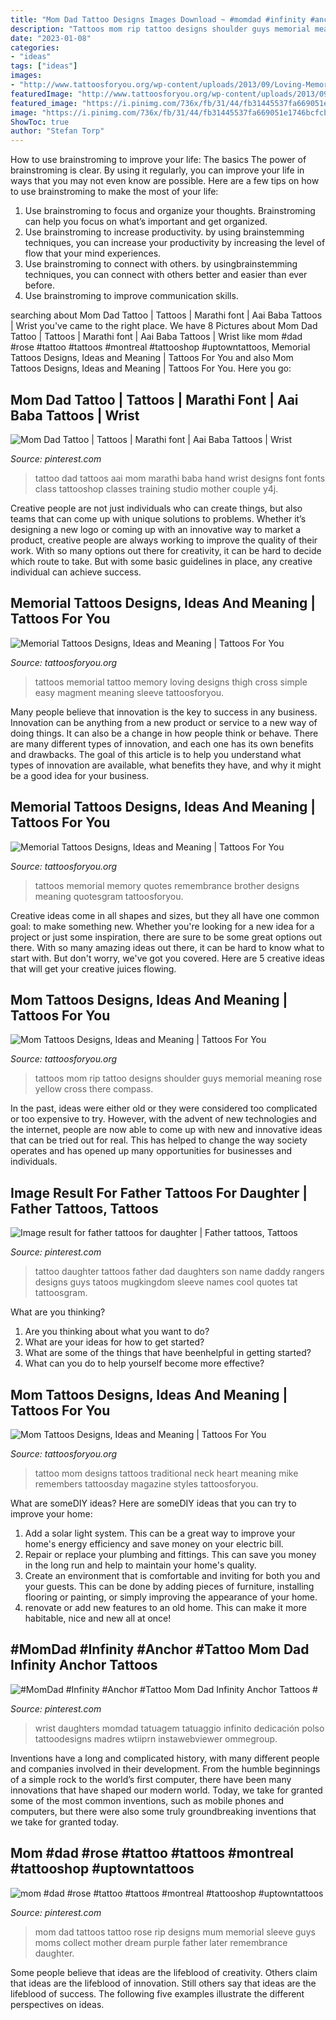 ```yaml
---
title: "Mom Dad Tattoo Designs Images Download ~ #momdad #infinity #anchor #tattoo Mom Dad Infinity Anchor Tattoos #"
description: "Tattoos mom rip tattoo designs shoulder guys memorial meaning rose yellow cross there compass"
date: "2023-01-08"
categories:
- "ideas"
tags: ["ideas"]
images:
- "http://www.tattoosforyou.org/wp-content/uploads/2013/09/Loving-Memory-Tattoos.jpg"
featuredImage: "http://www.tattoosforyou.org/wp-content/uploads/2013/09/Loving-Memory-Tattoos.jpg"
featured_image: "https://i.pinimg.com/736x/fb/31/44/fb31445537fa669051e1746bcfcb424c.jpg"
image: "https://i.pinimg.com/736x/fb/31/44/fb31445537fa669051e1746bcfcb424c.jpg"
ShowToc: true
author: "Stefan Torp"
---
```



How to use brainstroming to improve your life: The basics
The power of brainstroming is clear. By using it regularly, you can improve your life in ways that you may not even know are possible. Here are a few tips on how to use brainstroming to make the most of your life: 
1. Use brainstroming to focus and organize your thoughts. Brainstroming can help you focus on what’s important and get organized. 
2. Use brainstroming to increase productivity. by using brainstemming techniques, you can increase your productivity by increasing the level of flow that your mind experiences. 
3. Use brainstroming to connect with others. by usingbrainstemming techniques, you can connect with others better and easier than ever before. 
4. Use brainstroming to improve communication skills.

	

		
searching about Mom Dad Tattoo | Tattoos | Marathi font | Aai Baba Tattoos | Wrist you've came to the right place. We have 8 Pictures about Mom Dad Tattoo | Tattoos | Marathi font | Aai Baba Tattoos | Wrist like mom #dad #rose #tattoo #tattoos #montreal #tattooshop #uptowntattoos, Memorial Tattoos Designs, Ideas and Meaning | Tattoos For You and also Mom Tattoos Designs, Ideas and Meaning | Tattoos For You. Here you go:
		
    
## Mom Dad Tattoo | Tattoos | Marathi Font | Aai Baba Tattoos | Wrist

<img loading=lazy src="https://i.pinimg.com/736x/fb/31/44/fb31445537fa669051e1746bcfcb424c.jpg" onerror="this.onerror=null;this.src='https://tse1.mm.bing.net/th?id=OIP.W3czqrdDKKI2rimOzmNgGgHaD6&amp;pid=15.1';" alt="Mom Dad Tattoo | Tattoos | Marathi font | Aai Baba Tattoos | Wrist">

_Source: pinterest.com_

>tattoo dad tattoos aai mom marathi baba hand wrist designs font fonts class tattooshop classes training studio mother couple y4j. 

	

Creative people are not just individuals who can create things, but also teams that can come up with unique solutions to problems. Whether it’s designing a new logo or coming up with an innovative way to market a product, creative people are always working to improve the quality of their work. With so many options out there for creativity, it can be hard to decide which route to take. But with some basic guidelines in place, any creative individual can achieve success.

    
## Memorial Tattoos Designs, Ideas And Meaning | Tattoos For You

<img loading=lazy src="http://www.tattoosforyou.org/wp-content/uploads/2013/09/Loving-Memory-Tattoos.jpg" onerror="this.onerror=null;this.src='https://tse3.mm.bing.net/th?id=OIP.sDyZq0Dw7mqZggvkAurGLQHaMZ&amp;pid=15.1';" alt="Memorial Tattoos Designs, Ideas and Meaning | Tattoos For You">

_Source: tattoosforyou.org_

>tattoos memorial tattoo memory loving designs thigh cross simple easy magment meaning sleeve tattoosforyou. 

	

Many people believe that innovation is the key to success in any business. Innovation can be anything from a new product or service to a new way of doing things. It can also be a change in how people think or behave. There are many different types of innovation, and each one has its own benefits and drawbacks. The goal of this article is to help you understand what types of innovation are available, what benefits they have, and why it might be a good idea for your business.

    
## Memorial Tattoos Designs, Ideas And Meaning | Tattoos For You

<img loading=lazy src="http://www.tattoosforyou.org/wp-content/uploads/2013/09/Memory-Tattoos.jpg" onerror="this.onerror=null;this.src='https://tse2.mm.bing.net/th?id=OIP.2G3m8Gd8v3K5JWT_Hw4llAHaJ4&amp;pid=15.1';" alt="Memorial Tattoos Designs, Ideas and Meaning | Tattoos For You">

_Source: tattoosforyou.org_

>tattoos memorial memory quotes remembrance brother designs meaning quotesgram tattoosforyou. 

	

Creative ideas come in all shapes and sizes, but they all have one common goal: to make something new. Whether you're looking for a new idea for a project or just some inspiration, there are sure to be some great options out there. With so many amazing ideas out there, it can be hard to know what to start with. But don't worry, we've got you covered. Here are 5 creative ideas that will get your creative juices flowing.

    
## Mom Tattoos Designs, Ideas And Meaning | Tattoos For You

<img loading=lazy src="https://www.tattoosforyou.org/wp-content/uploads/2013/10/Mom-Tattoo-Ideas-For-Men.jpg" onerror="this.onerror=null;this.src='https://tse2.mm.bing.net/th?id=OIP.0WkGucwslGOc2qqNKtTKpAHaJ4&amp;pid=15.1';" alt="Mom Tattoos Designs, Ideas and Meaning | Tattoos For You">

_Source: tattoosforyou.org_

>tattoos mom rip tattoo designs shoulder guys memorial meaning rose yellow cross there compass. 

	

In the past, ideas were either old or they were considered too complicated or too expensive to try. However, with the advent of new technologies and the internet, people are now able to come up with new and innovative ideas that can be tried out for real. This has helped to change the way society operates and has opened up many opportunities for businesses and individuals.

    
## Image Result For Father Tattoos For Daughter | Father Tattoos, Tattoos

<img loading=lazy src="https://i.pinimg.com/736x/15/3a/c0/153ac0f3f5d69d29bb3d84cec6851543.jpg" onerror="this.onerror=null;this.src='https://tse4.mm.bing.net/th?id=OIP.vCpGehQy8lu8ylyimhAIigHaJ8&amp;pid=15.1';" alt="Image result for father tattoos for daughter | Father tattoos, Tattoos">

_Source: pinterest.com_

>tattoo daughter tattoos father dad daughters son name daddy rangers designs guys tatoos mugkingdom sleeve names cool quotes tat tattoosgram. 

	

What are you thinking?
1. Are you thinking about what you want to do?
2. What are your ideas for how to get started? 
3. What are some of the things that have beenhelpful in getting started?
4. What can you do to help yourself become more effective?

    
## Mom Tattoos Designs, Ideas And Meaning | Tattoos For You

<img loading=lazy src="http://www.tattoosforyou.org/wp-content/uploads/2013/10/Mom-Tattoo-Designs.jpg" onerror="this.onerror=null;this.src='https://tse3.mm.bing.net/th?id=OIP.JlZEBcKNGd5eMGcrp0_rygHaFy&amp;pid=15.1';" alt="Mom Tattoos Designs, Ideas and Meaning | Tattoos For You">

_Source: tattoosforyou.org_

>tattoo mom designs tattoos traditional neck heart meaning mike remembers tattoosday magazine styles tattoosforyou. 

	

What are someDIY ideas?
Here are someDIY ideas that you can try to improve your home:
1. Add a solar light system. This can be a great way to improve your home's energy efficiency and save money on your electric bill.
2. Repair or replace your plumbing and fittings. This can save you money in the long run and help to maintain your home's quality.
3. Create an environment that is comfortable and inviting for both you and your guests. This can be done by adding pieces of furniture, installing flooring or painting, or simply improving the appearance of your home.
4. renovate or add new features to an old home. This can make it more habitable, nice and new all at once!

    
## #MomDad #Infinity #Anchor #Tattoo Mom Dad Infinity Anchor Tattoos #

<img loading=lazy src="https://i.pinimg.com/736x/d9/de/ce/d9deced10d7dccd23df740714969d9e9.jpg" onerror="this.onerror=null;this.src='https://tse2.mm.bing.net/th?id=OIP.wzSvtq38j-GC7TJIYYSsvQHaJ-&amp;pid=15.1';" alt="#MomDad #Infinity #Anchor #Tattoo Mom Dad Infinity Anchor Tattoos #">

_Source: pinterest.com_

>wrist daughters momdad tatuagem tatuaggio infinito dedicación polso tattoodesigns madres wtiiprn instawebviewer ommegroup. 

	

Inventions have a long and complicated history, with many different people and companies involved in their development. From the humble beginnings of a simple rock to the world’s first computer, there have been many innovations that have shaped our modern world. Today, we take for granted some of the most common inventions, such as mobile phones and computers, but there were also some truly groundbreaking inventions that we take for granted today.

    
## Mom #dad #rose #tattoo #tattoos #montreal #tattooshop #uptowntattoos

<img loading=lazy src="https://i.pinimg.com/736x/e4/ed/58/e4ed588f549fc537525f06b0510d265a--dad-mom-tattoo-free-mom.jpg" onerror="this.onerror=null;this.src='https://tse3.mm.bing.net/th?id=OIP.D0KHN2CvvUq88N2u3sHxYQHaHa&amp;pid=15.1';" alt="mom #dad #rose #tattoo #tattoos #montreal #tattooshop #uptowntattoos">

_Source: pinterest.com_

>mom dad tattoos tattoo rose rip designs mum memorial sleeve guys moms collect mother dream purple father later remembrance daughter. 

	

Some people believe that ideas are the lifeblood of creativity. Others claim that ideas are the lifeblood of innovation. Still others say that ideas are the lifeblood of success. The following five examples illustrate the different perspectives on ideas.

